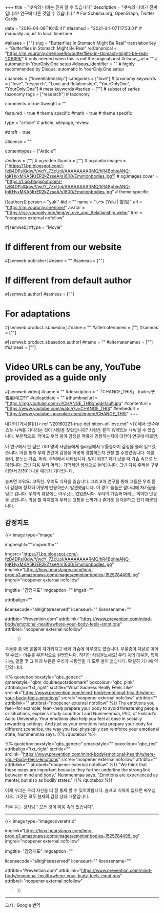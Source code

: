 +++
title = "뱃속의 나비는 진짜 일 수 있습니다"
description = "뱃속의 나비가 진짜입니까? 연구에 따른 것일 수 있습니다."	# For Schema.org; OpenGraph; Twitter Cards

date = "2016-04-08T16:15:41"
#lastmod = "2021-04-07T17:53:01"                 # manually adjust to local timezone

#aliases = [""]
slug = "Butterflies in Stomach Might Be Real"
translationKey = "Butterflies in Stomach Might Be Real"
relCanonical = "https://im.youronly.one/love/ko/butterflies-in-stomach-might-be-real-201699/"														# only needed when this is not the original post
#disqus_url = ""                                                    # automatic in YourOnly.One setup
#disqus_identifier = ""                                             # highly recommended by Disqus; automatic in YourOnly.One setup

channels = ["loverelationship"]
categories = ["love"]                           # taxonomy
keywords = ["love", "research", "Love and Relationship", "YourOnlyOne", "YourOnly.One"]															# meta keywords
#series = [""]																# subset of series taxonomy
tags = ["research"]																	# taxonomy

comments = true
#weight = ""

featured = true															# theme specific
#math = true																	# theme specific

type = "article"                                                           # article, sitepage, review

#draft = true

#license = ""

contenttypes = ["Article"]

#videos = [""]																# og:video
#audio = [""]																# og:audio
images = ["https://1.bp.blogspot.com/-fzB4DPalQdw/VwdY_7ZcUpI/AAAAAAAARMQ/hR4BphieANQ-IgKHyxMKA5KrER2kZzseA/s1600/Emotionbodies.jpg"]    # og:images
cover = "https://1.bp.blogspot.com/-fzB4DPalQdw/VwdY_7ZcUpI/AAAAAAAARMQ/hR4BphieANQ-IgKHyxMKA5KrER2kZzseA/s1600/Emotionbodies.jpg"       # theme specific

[[authors]]
person = "yuki"
#id = ""
name = "ᜌᜓᜃᜒ (Yuki | 雪亮)"
url = "https://im.youronly.one/love/"
avatar = "https://rsc.youronly.one/img/y/Love_and_Relationship.webp"
#rel = "noopener external nofollow"

#[semweb]
#type = "Movie"

# If different from our website
#[semweb.publisher]
#name = ""
#sameas = [""]

# If different from default author
#[semweb.author]
#sameas = [""]

# For adaptations
#[semweb.product.isbasedon]
#name = ""
#alternatenames = [""]
#sameas = [""]

#[semweb.product.isbasedon.author]
#name = ""
#alternatenames = [""]
#sameas = [""]

# Video URLs can be any, YouTube provided as a guide only
#[semweb.video]
#name = ""
#description = "「CHANGE_THIS」 trailer/予告編/예고편"
#uploaddate = ""
#thumbnailurl = "https://img.youtube.com/vi/CHANGE_THIS/hqdefault.jpg"
#contenturl = "https://www.youtube.com/watch?v=CHANGE_THIS"
#embedurl = "https://www.youtube-nocookie.com/embed/CHANGE_THIS"
+++

내가이 [게시물]({{< ref "/20160221-true-definition-of-love.md" >}})에서 *뱃속에있는 나비*를 기다리는 것이 사랑을 찾았습니까? 사랑은 결국 *위에있는 나비* 일 수 있습니다. 부분적으로. 적어도 우리 몸이 감정을 어떻게 경험하는지에 대한이 연구에 따르면.

<!--more-->

이 연구에서 한 팀은 700 명의 사람들에게 놀라움에서 우울증까지 감정을 불러 일으켰습니다. 이를 통해 우리 인간이 감정을 어떻게 경험하는지 관찰 할 수있었습니다. 예를 들어, 분노는 가슴, 머리, 주먹에서 나타납니다. 말이 되죠? 화가 났을 때 가슴 속으로 느껴집니다. 그런 다음 우리 머리는 가학적인 생각으로 들어옵니다. 그런 다음 주먹을 구부리면서 감정이 나올 때까지 기다립니다.

슬프면 추워요. 고독한. 우리도 식욕을 잃습니다. 그리고이 연구를 통해 그들은 우리 몸이 감정에 정확히 어떻게 반응하는지 발견했습니다. 이 경우 슬픔은 팔다리에 차가움을 일으 킵니다. 우리의 위장에는 아무것도 없었습니다. 우리의 가슴과 머리는 희미한 반응을 보입니다. 의심 할 여지없이 우리는 고통을 느끼거나 즐거운 생각을하고 있기 때문입니다.

## 감정지도
{{< image
  type="image"

  imgheight=""
  imgwidth=""

  imgsrc="https://1.bp.blogspot.com/-fzB4DPalQdw/VwdY_7ZcUpI/AAAAAAAARMQ/hR4BphieANQ-IgKHyxMKA5KrER2kZzseA/s1600/Emotionbodies.jpg"
  imglink="https://hips.hearstapps.com/hmg-prod.s3.amazonaws.com/images/emotionbodies-1525784496.jpg"
  imgrel="noopener external nofollow"

  imgtitle="감정지도"
  imgcaption=""
  imgalt=""

  attribalign=""

  licensecode="allrightsreserved"
  licenseurl=""
  licensename=""

  attribto="Prevention.com"
  attriblink="https://www.prevention.com/mind-body/emotional-health/where-your-body-feels-emotions"
  attribrel="noopener external nofollow"
>}}


우울증 좀 봐! 온몸이 차가워지고 배와 가슴에 아무것도 없습니다. 우울증이 자살로 이어질 수있는 이유를 부분적으로 설명합니다. 하지만 사랑을보세요! 우리 몸의 대부분, 특히 가슴, 얼굴 및 그 아래 부분은 우리가 사랑받을 때 모두 불이 붙습니다. 확실히 거기에 약간의 나비.

{{% quotebox boxstyle="qbs_generic" qmarkstyle="qbm_doublequotationmark" boxcolour="qbc_pink" attribalign="txt_right" srctitle="What Sadness Really Feels Like" srclink="https://www.prevention.com/mind-body/emotional-health/where-your-body-feels-emotions" srcrel="noopener external nofollow" attribto="" attriblink="" attribrel="noopener external nofollow" %}}
The emotions you feel--for example, fear--help prepare your body to avoid threatening people or situations, explains study coauthor Lauri Nummenmaa, PhD, of Finland's Aalto University. Your emotions also help you feel at ease in socially rewarding settings. And just as your emotions help prepare your body for different scenarios, the way you feel physically can reinforce your emotional state, Nummenmaa says.
{{% /quotebox %}}

{{% quotebox boxstyle="qbs_generic" qmarkstyle="" boxcolour="qbc_red" attribalign="txt_right" srctitle="" srclink="https://www.prevention.com/mind-body/emotional-health/where-your-body-feels-emotions" srcrel="noopener external nofollow" attribto="" attriblink="" attribrel="noopener external nofollow" %}}
"We think that these maps are important because they further underline the strong link between mind and body," Nummenmaa says. "Emotions are experienced as mental, but also as bodily states."
{{% /quotebox %}}

이제 우리는 우리 자신을 더 잘 통제 할 수 있어야합니다. 슬프고 식욕이 없다면 싸우십시오. 그것은 모두 현재의 감정 상태 때문입니다.

자주 듣는 것처럼 <q> 모든 것이 마음 속에 있습니다</q>.

-------

{{< image
  type="imagecoverattrib"

  imglink="https://hips.hearstapps.com/hmg-prod.s3.amazonaws.com/images/emotionbodies-1525784496.jpg"
  imgrel="noopener external nofollow"

  imgtitle="감정지도"
  imgcaption=""

  licensecode="allrightsreserved"
  licenseurl=""
  licensename=""

  attribto="Prevention.com"
  attriblink="https://www.prevention.com/mind-body/emotional-health/where-your-body-feels-emotions"
  attribrel="noopener external nofollow"
>}}

-------

고시 : Google 번역
